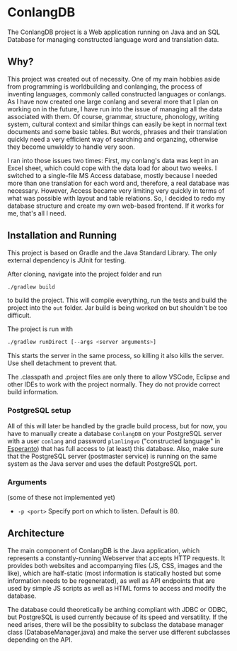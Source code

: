 # ConlangDB

The ConlangDB project is a Web application running on Java and an SQL Database for managing constructed language word and translation data.

## Why?

This project was created out of necessity. One of my main hobbies aside from programming is worldbuilding and conlanging, the process of inventing languages, commonly called constructed languages or conlangs. As I have now created one large conlang and several more that I plan on working on in the future, I have run into the issue of managing all the data associated with them. Of course, grammar, structure, phonology, writing system, cultural context and similar things can easily be kept in normal text documents and some basic tables. But words, phrases and their translation quickly need a very efficient way of searching and organzing, otherwise they become unwieldy to handle very soon.

I ran into those issues two times: First, my conlang's data was kept in an Excel sheet, which could cope with the data load for about two weeks. I switched to a single-file MS Access database, mostly because I needed more than one translation for each word and, therefore, a real database was necessary. However, Access became very limiting very quickly in terms of what was possible with layout and table relations. So, I decided to redo my database structure and create my own web-based frontend. If it works for me, that's all I need.

## Installation and Running

This project is based on Gradle and the Java Standard Library. The only external dependency is JUnit for testing.

After cloning, navigate into the project folder and run

```bash
./gradlew build
```

to build the project. This will compile everything, run the tests and build the project into the `out` folder. Jar build is being worked on but shouldn't be too difficult.

The project is run with

```bash
./gradlew runDirect [--args <server arguments>]
```

This starts the server in the same process, so killing it also kills the server. Use shell detachment to prevent that.

The .classpath and .project files are only there to allow VSCode, Eclipse and other IDEs to work with the project normally. They do not provide correct build information.

### PostgreSQL setup

All of this will later be handled by the gradle build process, but for now, you have to manually create a database `ConlangDB` on your PostgreSQL server with a user `conlang` and password `planlingvo` ("constructed language" in [Esperanto](https://en.wikipedia.org/wiki/Esperanto)) that has full access to (at least) this database. Also, make sure that the PostgreSQL server (postmaster service) is running on the same system as the Java server and uses the default PostgreSQL port.

### Arguments

(some of these not implemented yet)

- `-p <port>` Specify port on which to listen. Default is 80.

## Architecture

The main component of ConlangDB is the Java application, which represents a constantly-running Webserver that accepts HTTP requests. It provides both websites and accompanying files (JS, CSS, images and the like), which are half-static (most information is statically hosted but some information needs to be regenerated), as well as API endpoints that are used by simple JS scripts as well as HTML forms to access and modify the database.

The database could theoretically be anthing compliant with JDBC or ODBC, but PostgreSQL is used currently because of its speed and versatility. If the need arises, there will be the possiblity to subclass the database manager class (DatabaseManager.java) and make the server use different subclasses depending on the API.
